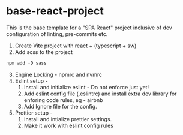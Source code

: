 # base-react-project

This is the base template for a "SPA React" project inclusive of dev configuration of linting, pre-commits etc.

1. Create Vite project with react + (typescript + sw)
2. Add scss to the project

```JavaScript
npm add -D sass
```

3. Engine Locking - npmrc and nvmrc
4. Eslint setup -
   1. Install and initialize eslint - Do not enforce just yet!
   2. Add eslint config file (.eslintrc) and install extra dev library for enforing code rules,
      eg - airbnb
   3. Add Ignore file for the config.
5. Prettier setup -
   1. Install and intialize prettier settings.
   2. Make it work with eslint config rules
